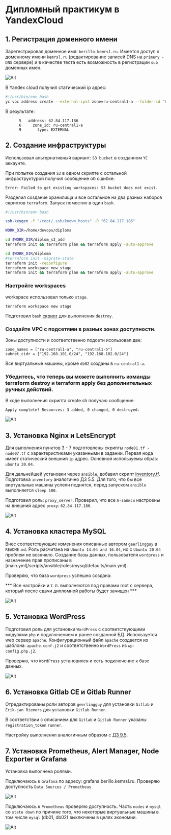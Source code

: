 # Дипломный практикум в YandexCloud

## 1. Регистрация доменного имени

Зарегестрировал доменное имя: `berillo.kemrsl.ru`. Имеется доступ к доменному имени `kemrsl.ru` (редактирование записей DNS на `primery - DNS` сервере) и в качестве теста есть возможность в регистрации `sub` доменных имен.

![Alt](pictures/dns.jpg "Screenshot")

В Yandex cloud получил статический ip адрес:

``` bash
#!/usr/bin/env bash
yc vpc address create --external-ipv4 zone=ru-central1-a --folder-id "b1gor3n8jb0hhgr1t7qd"
```
В результате:

```     
      5   address: 62.84.117.186
      6     zone_id: ru-central1-a
      9       type: EXTERNAL
```

## 2. Создание инфраструктуры

Использовал альтернативный вариант: `S3 bucket` в созданном `YC` аккаунте.

При попытке создания `S3` в одном скрипте с остальной инфраструктурой получил сообщение об ошибке:

```
Error: Failed to get existing workspaces: S3 bucket does not exist.
```

Разделил создание хранилища и все остальное на два разных наборов скриптов `terraform`. Запуск поместил в один `bash`.


```bash
#!/usr/bin/env bash

ssh-keygen -f "/root/.ssh/known_hosts" -R "62.84.117.186"

WORK_DIR=/home/devops/diploma

cd $WORK_DIR/diplom_s3_add
terraform init && terraform plan && terraform apply -auto-approve

cd $WORK_DIR/diploma
#terraform init -migrate-state
terraform init -reconfigure
terraform workspace new stage
terraform init && terraform plan && terraform apply -auto-approve
```

### Настройте workspaces

workspace использовал только `stage`.

```
terraform workspace new stage
```
Подготовил `bash` [скрипт](./scripts/destroy.sh) для выполнения `destroy`.

### Создайте VPC с подсетями в разных зонах доступности.

Зоны доступности и соответственно подсети исользовал две:

```
zone_names = ["ru-central1-a", "ru-central1-b"]
subnet_cidr = ["192.168.101.0/24", "192.168.102.0/24"]
```

Все виртуальные машины, кроме `db02` созданы в `ru-central1-a`.

### Убедитесь, что теперь вы можете выполнить команды terraform destroy и terraform apply без дополнительных ручных действий.

В ходе выполнения скрипта create.sh получаю сообщение: 

```
Apply complete! Resources: 3 added, 0 changed, 0 destroyed.
```

![Alt](pictures/yandex_cloud_01.png "Screenshot")

## 3. Установка Nginx и LetsEncrypt

Для выполнения пунктов 3 - 7 подготовлены скрипты `node01.tf - node07.tf` с характеристиками указанными в задании.
Первая нода имеет статический внешний `ip` адрес. Основной используемы образ: `ubuntu 20.04`.

Для дальнейшей установки через `ansible`, добавил скрипт [inventory.tf](./scripts/diploma/inventory.tf).
Подготовка `inventory` аналогично ДЗ 5.5. Для того, что бы все виртуальные машины успели поднятся, перед запуском `ansible` выполняется `sleep 100`.

Подготовил роль: `proxy_server`. Проверил, что все `A-записи` настроены на внешний адрес `proxy`: `62.84.117.186`.

![Alt](pictures/www_letsencrypt.png "Screenshot")

## 4. Установка кластера MySQL

Внес соответствующие изменения описанные автором `geerlingguy` в `README.md`. Роль расчитана на `Ubuntu 14.04 and 16.04`, но с `Ubuntu 20.04` проблем не возникло. Создание базы данных, пользователя `wordpress` и назначение прав прописаны в [main.yml]/scripts/ansible/roles/mysql/defaults/main.yml).

Проверяю, что база `wordpress` успешно создана:

*** Все настройки и т. п. выполняются под правами root с сервера, который после сдачи дипломной работы будет зачищен ***

![Alt](pictures/db01_wordpress.png "Screenshot")

## 5. Установка WordPress

Подготовил роль для установки `WordPress` с соответствующими модулями `php` и подключением к ранее созданной БД. Используется web сервер `apache`. Конфигурационный файл `apache` создается из шаблона: `apache.conf.j2` и соответственно `WordPress` из `wp-config.php.j2`.

Проверяю, что `WordPress` установился и есть подключение к базе данных.

![Alt](pictures/wordpress.png "Screenshot")

## 6. Установка Gitlab CE и Gitlab Runner

Отредактированы роли авторов `geerlingguy` для установки `Gitlab` и `Erik-jan Riemers` для установки `Gitlab Runner`.

В соответствии с описанием для `Gitlab` и `Gitlab Runner` указаны `registration_token` `runner`. 

Настройку выполненял аналогичным образом с [ДЗ 9.5](https://gitlab.com/anberg137/r95).

## 7. Установка Prometheus, Alert Manager, Node Exporter и Grafana

Установка выполнена ролями.

Подключаюсь к `Grafana` по адресу: grafana.berillo.kemrsl.ru. Проверяю доступность `Data Sources / Prometheus`

![Alt](pictures/grafana_prometheus.png "Screenshot")

Подключаюсь к `Prometheus` проверяю доступность. Часть `nodes` и `mysql` со `state down` по причине того, что некоторые виртуальные машины в том числе `mysql` (db01, db02) выключены в целях экономии.

![Alt](pictures/prometheus.png "Screenshot")

